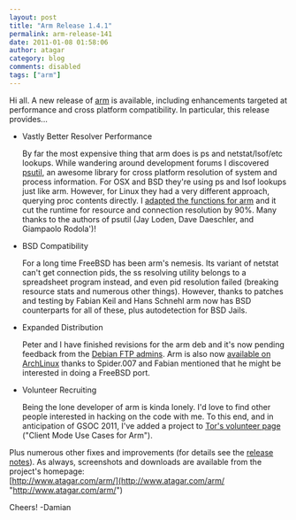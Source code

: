 ```yaml
---
layout: post
title: "Arm Release 1.4.1"
permalink: arm-release-141
date: 2011-01-08 01:58:06
author: atagar
category: blog
comments: disabled
tags: ["arm"]
---
```


Hi all. A new release of [arm](http://www.atagar.com/arm/) is available, including enhancements targeted at performance and cross platform compatibility. In particular, this release provides...

<!-- more -->

-   Vastly Better Resolver Performance

    By far the most expensive thing that arm does is ps and netstat/lsof/etc lookups. While wandering around development forums I discovered [psutil](https://code.google.com/p/psutil/), an awesome library for cross platform resolution of system and process information. For OSX and BSD they're using ps and lsof lookups just like arm. However, for Linux they had a very different approach, querying proc contents directly. I [adapted the functions for arm](https://svn.torproject.org/svn/arm/trunk/src/util/procTools.py) and it cut the runtime for resource and connection resolution by 90%. Many thanks to the authors of psutil (Jay Loden, Dave Daeschler, and Giampaolo Rodola')!

-   BSD Compatibility

    For a long time FreeBSD has been arm's nemesis. Its variant of netstat can't get connection pids, the ss resolving utility belongs to a spreadsheet program instead, and even pid resolution failed (breaking resource stats and numerous other things). However, thanks to patches and testing by Fabian Keil and Hans Schnehl arm now has BSD counterparts for all of these, plus autodetection for BSD Jails.

-   Expanded Distribution

    Peter and I have finished revisions for the arm deb and it's now pending feedback from the [Debian FTP admins](http://ftp-master.debian.org/new.html). Arm is also now [available on ArchLinux](http://aur.archlinux.org/packages.php?ID=44172) thanks to Spider.007 and Fabian mentioned that he might be interested in doing a FreeBSD port.

-   Volunteer Recruiting

    Being the lone developer of arm is kinda lonely. I'd love to find other people interested in hacking on the code with me. To this end, and in anticipation of GSOC 2011, I've added a project to [Tor's volunteer page](https://www.torproject.org/getinvolved/volunteer.html.en) ("Client Mode Use Cases for Arm").

Plus numerous other fixes and improvements (for details see the [release notes](http://www.atagar.com/arm/log.php#releaseNotes)). As always, screenshots and downloads are available from the project's homepage:  
 [http://www.atagar.com/arm/](http://www.atagar.com/arm/ "http://www.atagar.com/arm/")

Cheers! -Damian
